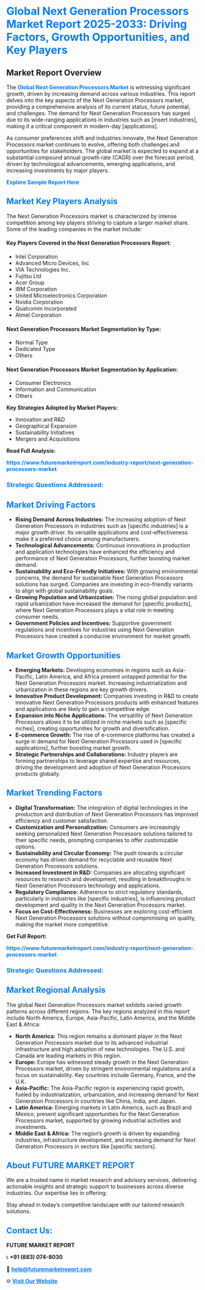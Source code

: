 <h1 style="color: #007BFF;">Global Next Generation Processors Market Report 2025-2033: Driving Factors, Growth Opportunities, and Key Players</h1>

<section id="overview">
<h2>Market Report Overview</h2>
<p>The <a href="https://www.futuremarketreport.com/industry-report/next-generation-processors-market" style="color: #007BFF; text-decoration: none;"><strong>Global Next Generation Processors Market</strong></a> is witnessing significant growth, driven by increasing demand across various industries. This report delves into the key aspects of the Next Generation Processors market, providing a comprehensive analysis of its current status, future potential, and challenges. The demand for Next Generation Processors has surged due to its wide-ranging applications in industries such as [insert industries], making it a critical component in modern-day [applications].</p>
<p>As consumer preferences shift and industries innovate, the Next Generation Processors market continues to evolve, offering both challenges and opportunities for stakeholders. The global market is expected to expand at a substantial compound annual growth rate (CAGR) over the forecast period, driven by technological advancements, emerging applications, and increasing investments by major players.</p>
</section>

<section id="overview">
<p><a href="https://www.futuremarketreport.com/request-sample/reportId=58390" style="color: #007BFF; text-decoration: none;"><strong>Explore Sample Report Here</strong></a></p>
</section>

<section id="key-players">
<h2 style="color: #007BFF;">Market Key Players Analysis</h2>
<p>The Next Generation Processors market is characterized by intense competition among key players striving to capture a larger market share. Some of the leading companies in the market include:</p>
<h4>Key Players Covered in the Next Generation Processors Report:</h4>
<ul><li>Intel Corporation</li><li>Advanced Micro Devices, Inc</li><li>VIA Technologies Inc.</li><li>Fujitsu Ltd</li><li>Acer Group</li><li>IBM Corporation</li><li>United Microelectronics Corporation</li><li>Nvidia Corporation</li><li>Qualcomm Incorporated</li><li>Atmel Corporation</li></ul>
<h4>Next Generation Processors Market Segmentation by Type:</h4>
<ul><li>Normal Type</li><li>Dedicated Type</li><li>Others</li></ul>

<h4>Next Generation Processors Market Segmentation by Application:</h4>
<ul><li>Consumer Electronics</li><li>Information and Communication</li><li>Others</li></ul>
<p><strong>Key Strategies Adopted by Market Players:</strong></p>
<ul>
<li>Innovation and R&D</li>
<li>Geographical Expansion</li>
<li>Sustainability Initiatives</li>
<li>Mergers and Acquisitions</li>
</ul>
</section>

<section>
<p><strong>Read Full Analysis: </strong></p><a href="https://www.futuremarketreport.com/industry-report/next-generation-processors-market" style="color: #007BFF; text-decoration: none;"><strong>https://www.futuremarketreport.com/industry-report/next-generation-processors-market</strong></a>
<h3 style="color: #007BFF;">Strategic Questions Addressed:</h3>
</section>

<section id="driving-factors">
<h2 style="color: #007BFF;">Market Driving Factors</h2>
<ul>
<li><strong>Rising Demand Across Industries:</strong> The increasing adoption of Next Generation Processors in industries such as [specific industries] is a major growth driver. Its versatile applications and cost-effectiveness make it a preferred choice among manufacturers.</li>
<li><strong>Technological Advancements:</strong> Continuous innovations in production and application technologies have enhanced the efficiency and performance of Next Generation Processors, further boosting market demand.</li>
<li><strong>Sustainability and Eco-Friendly Initiatives:</strong> With growing environmental concerns, the demand for sustainable Next Generation Processors solutions has surged. Companies are investing in eco-friendly variants to align with global sustainability goals.</li>
<li><strong>Growing Population and Urbanization:</strong> The rising global population and rapid urbanization have increased the demand for [specific products], where Next Generation Processors plays a vital role in meeting consumer needs.</li>
<li><strong>Government Policies and Incentives:</strong> Supportive government regulations and incentives for industries using Next Generation Processors have created a conducive environment for market growth.</li>
</ul>
</section>

<section id="growth-opportunities">
<h2 style="color: #007BFF;">Market Growth Opportunities</h2>
<ul>
<li><strong>Emerging Markets:</strong> Developing economies in regions such as Asia-Pacific, Latin America, and Africa present untapped potential for the Next Generation Processors market. Increasing industrialization and urbanization in these regions are key growth drivers.</li>
<li><strong>Innovative Product Development:</strong> Companies investing in R&D to create innovative Next Generation Processors products with enhanced features and applications are likely to gain a competitive edge.</li>
<li><strong>Expansion into Niche Applications:</strong> The versatility of Next Generation Processors allows it to be utilized in niche markets such as [specific niches], creating opportunities for growth and diversification.</li>
<li><strong>E-commerce Growth:</strong> The rise of e-commerce platforms has created a surge in demand for Next Generation Processors used in [specific applications], further boosting market growth.</li>
<li><strong>Strategic Partnerships and Collaborations:</strong> Industry players are forming partnerships to leverage shared expertise and resources, driving the development and adoption of Next Generation Processors products globally.</li>
</ul>
</section>

<section id="trending-factors">
<h2 style="color: #007BFF;">Market Trending Factors</h2>
<ul>
<li><strong>Digital Transformation:</strong> The integration of digital technologies in the production and distribution of Next Generation Processors has improved efficiency and customer satisfaction.</li>
<li><strong>Customization and Personalization:</strong> Consumers are increasingly seeking personalized Next Generation Processors solutions tailored to their specific needs, prompting companies to offer customizable options.</li>
<li><strong>Sustainability and Circular Economy:</strong> The push towards a circular economy has driven demand for recyclable and reusable Next Generation Processors solutions.</li>
<li><strong>Increased Investment in R&D:</strong> Companies are allocating significant resources to research and development, resulting in breakthroughs in Next Generation Processors technology and applications.</li>
<li><strong>Regulatory Compliance:</strong> Adherence to strict regulatory standards, particularly in industries like [specific industries], is influencing product development and quality in the Next Generation Processors market.</li>
<li><strong>Focus on Cost-Effectiveness:</strong> Businesses are exploring cost-efficient Next Generation Processors solutions without compromising on quality, making the market more competitive.</li>
</ul>
</section>

<section>
<p><strong>Get Full Report: </strong></p><a href="https://www.futuremarketreport.com/industry-report/next-generation-processors-market" style="color: #007BFF; text-decoration: none;"><strong>https://www.futuremarketreport.com/industry-report/next-generation-processors-market</strong></a>
<h3 style="color: #007BFF;">Strategic Questions Addressed:</h3>
</section>


<section id="regional-analysis">
<h2 style="color: #007BFF;">Market Regional Analysis</h2>
<p>The global Next Generation Processors market exhibits varied growth patterns across different regions. The key regions analyzed in this report include North America, Europe, Asia-Pacific, Latin America, and the Middle East & Africa:</p>
<ul>
<li><strong>North America:</strong> This region remains a dominant player in the Next Generation Processors market due to its advanced industrial infrastructure and high adoption of new technologies. The U.S. and Canada are leading markets in this region.</li>
<li><strong>Europe:</strong> Europe has witnessed steady growth in the Next Generation Processors market, driven by stringent environmental regulations and a focus on sustainability. Key countries include Germany, France, and the U.K.</li>
<li><strong>Asia-Pacific:</strong> The Asia-Pacific region is experiencing rapid growth, fueled by industrialization, urbanization, and increasing demand for Next Generation Processors in countries like China, India, and Japan.</li>
<li><strong>Latin America:</strong> Emerging markets in Latin America, such as Brazil and Mexico, present significant opportunities for the Next Generation Processors market, supported by growing industrial activities and investments.</li>
<li><strong>Middle East & Africa:</strong> The region’s growth is driven by expanding industries, infrastructure development, and increasing demand for Next Generation Processors in sectors like [specific sectors].</li>
</ul>
</section>

<footer>
<h2 style="color: #007BFF;">About FUTURE MARKET REPORT</h2>
<p>We are a trusted name in market research and advisory services, delivering actionable insights and strategic support to businesses across diverse industries. Our expertise lies in offering:</p>

<p>Stay ahead in today’s competitive landscape with our tailored research solutions.</p>

<h2 style="color: #007BFF;">Contact Us:</h2>
<p><strong>FUTURE MARKET REPORT</strong></p>
<p>📞 <strong>+91 (883) 074-8030</strong></p>
<p>📧 <strong><a href="mailto:help@futuremarketreport.com" style="color: #007BFF;">help@futuremarketreport.com</a></strong></p>
<p>🌐 <strong><a href="https://www.futuremarketreport.com/" style="color: #007BFF;">Visit Our Website</a></strong></p>
</footer>
